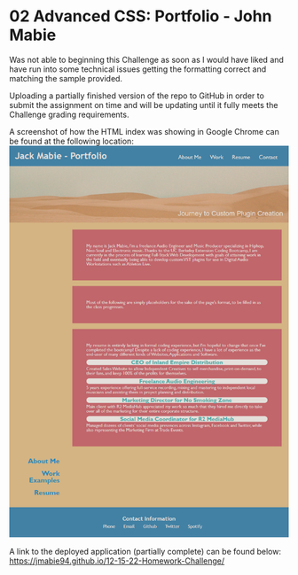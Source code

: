# 02 Advanced CSS: Portfolio - John Mabie

Was not able to beginning this Challenge as soon as I would have liked and have run into some technical issues getting the formatting correct and matching the sample provided. 

Uploading a partially finished version of the repo to GitHub in order to submit the assignment on time and will be updating until it fully meets the Challenge grading requirements. 

A screenshot of how the HTML index was showing in Google Chrome can be found at the following location:
![Screenshot of My Partially Complete Portfolio](assets/images/screenshot-for-12-15-22-homework-challenge.png.png)

A link to the deployed application (partially complete) can be found below:
https://jmabie94.github.io/12-15-22-Homework-Challenge/